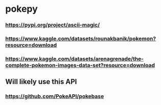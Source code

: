 # pokepy
### https://pypi.org/project/ascii-magic/
### https://www.kaggle.com/datasets/rounakbanik/pokemon?resource=download
### https://www.kaggle.com/datasets/arenagrenade/the-complete-pokemon-images-data-set?resource=download

## Will likely use this API
### https://github.com/PokeAPI/pokebase
